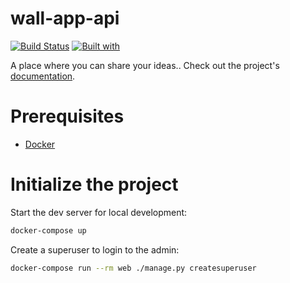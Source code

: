# wall-app-api

[![Build Status](https://travis-ci.org/Hercilio1/wall-app-api.svg?branch=master)](https://travis-ci.org/Hercilio1/wall-app-api)
[![Built with](https://img.shields.io/badge/Built_with-Cookiecutter_Django_Rest-F7B633.svg)](https://github.com/agconti/cookiecutter-django-rest)

A place where you can share your ideas.. Check out the project's [documentation](http://Hercilio1.github.io/wall-app-api/).

# Prerequisites

- [Docker](https://docs.docker.com/docker-for-mac/install/)

# Initialize the project

Start the dev server for local development:

```bash
docker-compose up
```

Create a superuser to login to the admin:

```bash
docker-compose run --rm web ./manage.py createsuperuser
```
